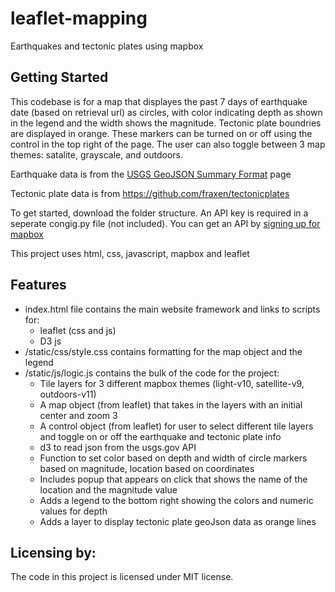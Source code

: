 # leaflet-mapping

Earthquakes and tectonic plates using mapbox

## Getting Started

This codebase is for a map that displayes the past 7 days of earthquake date (based on retrieval url) as circles, with color indicating depth as shown in the legend and the width shows the magnitude. Tectonic plate boundries are displayed in orange. These markers can be turned on or off using the control in the top right of the page. The user can also toggle between 3 map themes: satalite, grayscale, and outdoors.

Earthquake data is from the [USGS GeoJSON Summary Format](https://earthquake.usgs.gov/earthquakes/feed/v1.0/geojson.php "USGS GeoJSON Summary Format") page

Tectonic plate data is from https://github.com/fraxen/tectonicplates

To get started, download the folder structure. An API key is required in a seperate congig.py file (not included). You can get an API by [signing up for mapbox](https://www.mapbox.com/ "signing up for mapbox")

This project uses html, css, javascript, mapbox and leaflet

## Features

- index.html file contains the main website framework and links to scripts for:
  - leaflet (css and js)
  - D3 js
- /static/css/style.css contains formatting for the map object and the legend
- /static/js/logic.js contains the bulk of the code for the project:
  - Tile layers for 3 different mapbox themes (light-v10, satellite-v9, outdoors-v11)
  - A map object (from leaflet) that takes in the layers with an initial center and zoom 3
  - A control object (from leaflet) for user to select different tile layers and toggle on or off the earthquake and tectonic plate info
  - d3 to read json from the usgs.gov API
  - Function to set color based on depth and width of circle markers based on magnitude, location based on coordinates
  - Includes popup that appears on click that shows the name of the location and the magnitude value
  - Adds a legend to the bottom right showing the colors and numeric values for depth
  - Adds a layer to display tectonic plate geoJson data as orange lines

## Licensing by:

The code in this project is licensed under MIT license.
